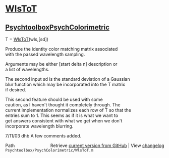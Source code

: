 # [WlsToT](WlsToT)
## [Psychtoolbox](Psychtoolbox)[PsychColorimetric](PsychColorimetric)

T = [WlsToT](WlsToT)(wls,[sd])  
  
Produce the identity color matching matrix associated  
with the passed wavelength sampling.  
  
Arguments may be either [start delta n] description or  
a list of wavelengths.  
  
The second input sd is the standard deviation of a Gaussian  
blur function which may be incorporated into the T matrix  
if desired.  
  
This second feature should be used with some  
caution, as I haven't thought it completely through.  The  
current implementation normalizes each row of T so that the  
entries sum to 1.  This seems as if it is what we want to  
get answers consistent with what we get when we don't  
incorporate wavelength blurring.  
  
7/11/03  dhb  A few comments added.  




<div class="code_header" style="text-align:right;">
  <span style="float:left;">Path&nbsp;&nbsp;</span> <span class="counter">Retrieve <a href=
  "https://raw.github.com/Psychtoolbox-3/Psychtoolbox-3/beta/Psychtoolbox/PsychColorimetric/WlsToT.m">current version from GitHub</a> | View <a href=
  "https://github.com/Psychtoolbox-3/Psychtoolbox-3/commits/beta/Psychtoolbox/PsychColorimetric/WlsToT.m">changelog</a></span>
</div>
<div class="code">
  <code>Psychtoolbox/PsychColorimetric/WlsToT.m</code>
</div>

